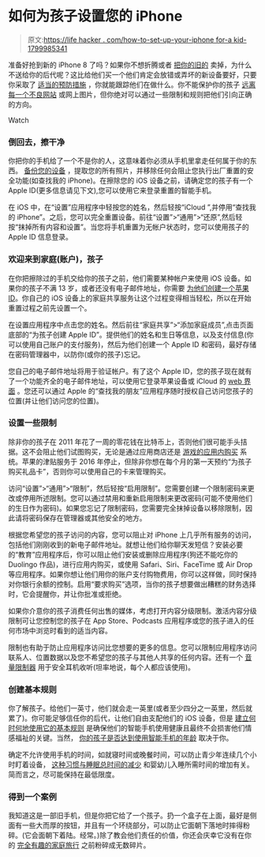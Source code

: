 # 如何为孩子设置您的 iPhone

> 原文:[https://life hacker . com/how-to-set-up-your-iphone for-a kid-1799985341](https://lifehacker.com/how-to-set-up-your-iphone-for-a-kid-1799985341)

准备好抢到新的 iPhone 8 了吗？如果你不想折腾或者 [把你的旧的](http://lifehacker.com/how-to-sell-your-old-phone-before-the-new-one-arrives-1798437219) 卖掉，为什么不送给你的后代呢？这比给他们买一个他们肯定会放错或弄坏的新设备要好，只要你采取了 [适当的预防措施](http://offspring.lifehacker.com/how-to-set-smartphone-limits-for-your-kids-1798154097) ，你就能跟踪他们在做什么。你不能保护你的孩子 [远离每一个不良网站](http://offspring.lifehacker.com/how-to-protect-your-kids-from-disturbing-fake-peppa-pi-1797768331) 或网上图片，但你绝对可以通过一些限制和规则把他们引向正确的方向。

Watch

### **倒回去，擦干净**

你把你的手机给了一个不是你的人，这意味着你必须从手机里拿走任何属于你的东西。 [备份您的设备](http://lifehacker.com/the-privacy-enthusiasts-guide-to-using-an-iphone-1792386831) ，提取您的所有照片，并移除任何会阻止您执行出厂重置的安全功能(如查找我的 iPhone)。在擦除您的 iOS 设备之前，请确定您的孩子有一个 Apple ID(更多信息请见下文),您可以使用它来登录重置的智能手机。

在 iOS 中，在“设置”应用程序中轻按您的姓名，然后轻按“iCloud ”,并停用“查找我的 iPhone”。之后，您可以完全重置设备。前往“设置”>“通用”>“还原”,然后轻按“抹掉所有内容和设置”。当您将手机重置为无帐户状态时，您可以使用孩子的 Apple ID 信息登录。

### **欢迎来到家庭(账户)，孩子**

在你把擦除过的手机交给你的孩子之前，他们需要某种帐户来使用 iOS 设备。如果你的孩子不满 13 岁，或者还没有电子邮件地址，你需要 [为他们创建一个苹果 ID](https://support.apple.com/en-us/HT201084)。你自己的 iOS 设备上的家庭共享服务让这个过程变得相当轻松，所以在开始重置过程之前先设置一个。

在设置应用程序中点击您的姓名。然后前往“家庭共享”>“添加家庭成员”,点击页面底部的“为孩子创建 Apple ID”。提供他们的姓名和生日等信息，以及支付信息(你可以使用自己账户的支付服务)，然后为他们创建一个 Apple ID 和密码，最好存储在密码管理器中，以防你(或你的孩子)忘记。

您自己的电子邮件地址将用于验证帐户。有了这个 Apple ID，您的孩子现在就有了一个功能齐全的电子邮件地址，可以使用它登录苹果设备或 iCloud 的 [web 界面](https://www.icloud.com/) 。您还可以通过 Apple 的“查找我的朋友”应用程序随时授权自己访问您孩子的位置(并让他们访问您的位置)。

### **设置一些限制**

除非你的孩子在 2011 年花了一周的零花钱在比特币上，否则他们很可能手头拮据。这不会阻止他们试图购买，无论是通过应用商店还是 [游戏的应用内购买](http://lifehacker.com/amazon-may-owe-you-cash-for-in-app-purchases-your-kids-1796197016) 系统。苹果的津贴服务于 2016 年停止，但除非你想在每个月的第一天预约“为孩子购买礼品卡”，否则你可以使用自己的卡来管理购买。

访问“设置”>“通用”>“限制”，然后轻按“启用限制”。您需要创建一个限制密码来更改或停用所述限制。您可以通过禁用和重新启用限制来更改密码(可能不使用他们的生日作为密码)。如果您忘记了限制密码，您需要完全抹掉设备以移除限制，因此请将密码保存在管理器或其他安全的地方。

根据您希望您的孩子访问的内容，您可以阻止对 iPhone 上几乎所有服务的访问，包括他们刚刚收到的新电子邮件地址。就想让他们给你聊天发短信？安装必要的“教育”应用程序后，你可以阻止他们安装或删除应用程序(狗还不能吃你的 Duolingo 作品)，进行应用内购买，或使用 Safari、Siri、FaceTime 或 Air Drop 等应用程序。如果你想让他们用你的账户支付购物费用，你可以这样做，同时保持对你银行余额的控制。启用“要求购买”选项，当你的孩子想要做出糟糕的财务选择时，它会提醒你，并让你批准或拒绝。

如果你介意你的孩子消费任何出售的媒体，考虑打开内容分级限制。激活内容分级限制可让您控制您的孩子在 App Store、Podcasts 应用程序或您的孩子进入的任何市场中浏览时看到的适当内容。

限制也有助于防止应用程序访问比您想要的更多的信息。您可以限制应用程序访问联系人、位置数据以及您不希望您的孩子与其他人共享的任何内容。还有一个 [音量限制器](http://lifehacker.com/use-these-two-iphone-volume-tricks-to-ensure-youre-alwa-5835558) 用于安全耳机收听(坦率地说，每个人都应该使用)。

### **创建基本规则**

你了解孩子。给他们一英寸，他们就会走一英里(或者至少四分之一英里，然后就累了)。你可能足够信任你的后代，让他们自由支配他们的 iOS 设备，但是 [建立何时何地使用它的基本规则](http://offspring.lifehacker.com/how-to-set-smartphone-limits-for-your-kids-1798154097) 是确保他们的智能手机使用健康且最终不会损害他们情感福祉的关键。当然， [你的孩子是否达到使用智能手机的年龄](http://lifehacker.com/how-old-should-your-kids-be-for-their-first-smartphone-1447300728) 取决于你。

确定不允许使用手机的时间，如就寝时间或晚餐时间，可以防止青少年连续几个小时盯着设备， [这种习惯与睡眠总时间的减少](http://gizmodo.com/kids-who-use-touchscreen-devices-sleep-less-at-night-1794270842) 和婴幼儿入睡所需时间的增加有关。简而言之，尽可能保持在最低限度。

### **得到一个案例**

我知道这是一部旧手机，但是你把它给了一个孩子。扔一个盒子在上面，最好是侧面有一些大而厚的按钮，并且有一个环绕部分，可以防止它面朝下落地时摔得粉碎。(它会面朝下着陆。经常。)除了教会他们责任的价值，你还会庆幸它没有在你的 [完全有趣的家庭旅行](http://offspring.lifehacker.com/its-time-to-admit-that-the-family-day-out-is-really-n-1798407048) 之前粉碎成无数碎片。